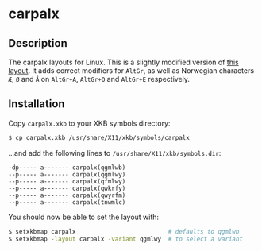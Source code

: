 # carpalx
## Description
The carpalx layouts for Linux. This is a slightly modified version of 
[this layout](http://www.khjk.org/log/2011/jan/carpalx.html). It adds correct
modifiers for `AltGr`, as well as Norwegian characters `Æ`, `Ø` and `Å` on
`AltGr+A`, `AltGr+O` and `AltGr+E` respectively.

## Installation
Copy `carpalx.xkb` to your XKB symbols directory:

```bash
$ cp carpalx.xkb /usr/share/X11/xkb/symbols/carpalx
```

...and add the following lines to `/usr/share/X11/xkb/symbols.dir`:

```
-dp----- a------- carpalx(qgmlwb)
--p----- a------- carpalx(qgmlwy)
--p----- a------- carpalx(qfmlwy)
--p----- a------- carpalx(qwkrfy)
--p----- a------- carpalx(qwyrfm)
--p----- a------- carpalx(tnwmlc)
```

You should now be able to set the layout with:

```bash
$ setxkbmap carpalx                          # defaults to qgmlwb
$ setxkbmap -layout carpalx -variant qgmlwy  # to select a variant
```

